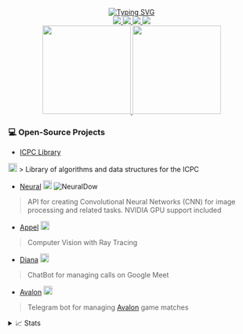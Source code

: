 <p align="center">
<a href="https://github.com/kinhosz">
    <img src="https://readme-typing-svg.demolab.com?font=Georgia&size=18&duration=2000&pause=100&multiline=true&width=1000&height=120&lines=Kinhosz;José+Carlos+%7C+23y;Competitive+Programmer+%7C+Computer+Science+Student%7C+Software+Engineer;AI+%7C+Computer+Vision+%7C+Bots" alt="Typing SVG" />
</a>
<br/>

<a href="https://www.linkedin.com/in/josecarloscruz/">
    <img src="https://img.shields.io/badge/-Linkedin-blue?style=flat-square&logo=linkedin">
</a>
<a href="https://pypi.org/user/kinhosz/">
    <img src="https://img.shields.io/badge/PyPi-kinhosz-blue?style=flat-square&logo=pypi&logoColor=white">
</a>
<a href="https://instagram.com/kinhosz">
  <img src="https://img.shields.io/badge/-Instagram-%23E4405F?style=flat-square&logo=instagram&logoColor=white">
</a>
<a href="https://www.twitch.tv/szkinho">
  <img src="https://img.shields.io/badge/Twitch-9146FF?style=flat-square&logo=twitch&logoColor=white">
</a>

<br/> 

<a href="https://github.com/kinhosz">
    <img height="180em" src="https://github-stats-alpha.vercel.app/api?username=kinhosz&cc=22272e&tc=37BCF6&ic=fff&bc=0000">
    <img height="180em" src="https://github-readme-stats.vercel.app/api/top-langs/?username=kinhosz&hide=Jupyter%20Notebook,VHDL,verilog,Systemverilog,TeX,shell,css&layout=compact&langs_count=10&theme=midnight-purple"/>
</a>

</p>

### 💻 Open-Source Projects
* [ICPC Library](https://github.com/kinhosz/ICPC-Library) 
<img height="18em" alt="Stars" src="https://img.shields.io/github/stars/kinhosz/ICPC-Library?style=flat-square&labelColor=black"/>
> Library of algorithms and data structures for the ICPC

* [Neural](https://github.com/kinhosz/Neural) <img height="18em" alt="Stars" src="https://img.shields.io/github/stars/kinhosz/Neural?style=flat-square&labelColor=black"/> ![NeuralDow](https://static.pepy.tech/personalized-badge/Kinho?period=total&units=international_system&left_color=black&right_color=red&left_text=Downloads)
> API for creating Convolutional Neural Networks (CNN) for image processing and related tasks. NVIDIA GPU support included

* [Appel](https://github.com/kinhosz/Appel) <img height="18em" alt="Stars" src="https://img.shields.io/github/stars/kinhosz/Appel?style=flat-square&labelColor=black"/>
> Computer Vision with Ray Tracing

* [Diana](https://github.com/kinhosz/Diana) <img height="18em" alt="Stars" src="https://img.shields.io/github/stars/kinhosz/Diana?style=flat-square&labelColor=black"/>
> ChatBot for managing calls on Google Meet

* [Avalon](https://github.com/kinhosz/AvalonGame) <img height="18em" alt="Stars" src="https://img.shields.io/github/stars/kinhosz/AvalonGame?style=flat-square&labelColor=black"/>
> Telegram bot for managing [Avalon](https://hobbylark.com/card-games/How-to-Play-Avalon) game matches

<details>
<summary>📈 Stats</summary>
<br>
My Github Stats

![](http://github-profile-summary-cards.vercel.app/api/cards/profile-details?username=kinhosz&theme=midnight-purple) 

![](http://github-profile-summary-cards.vercel.app/api/cards/repos-per-language?username=kinhosz&theme=midnight-purple) 
![](http://github-profile-summary-cards.vercel.app/api/cards/most-commit-language?username=kinhosz&theme=midnight-purple)


<br>

</details>
 